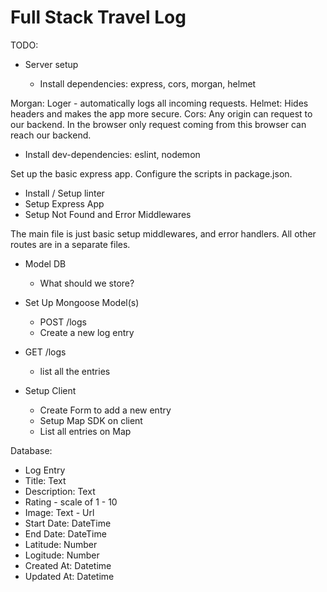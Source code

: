 # Full Stack Travel Log

TODO:

- Server setup

  - Install dependencies: express, cors, morgan, helmet

Morgan: Loger - automatically logs all incoming requests.
Helmet: Hides headers and makes the app more secure.
Cors: Any origin can request to our backend. In the browser only request coming from this browser can reach our backend.

- Install dev-dependencies: eslint, nodemon

Set up the basic express app. Configure the scripts in package.json.

- Install / Setup linter
- Setup Express App
- Setup Not Found and Error Middlewares

The main file is just basic setup middlewares, and error handlers. All other routes are in a separate files.

- Model DB

  - What should we store?

- Set Up Mongoose Model(s)

  - POST /logs
  - Create a new log entry

- GET /logs

  - list all the entries

- Setup Client
  - Create Form to add a new entry
  - Setup Map SDK on client
  - List all entries on Map

Database:

- Log Entry
- Title: Text
- Description: Text
- Rating - scale of 1 - 10
- Image: Text - Url
- Start Date: DateTime
- End Date: DateTime
- Latitude: Number
- Logitude: Number
- Created At: Datetime
- Updated At: Datetime
